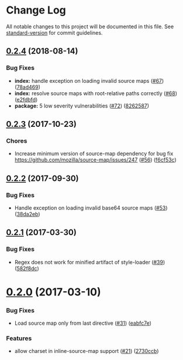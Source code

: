 # Change Log

All notable changes to this project will be documented in this file. See [standard-version](https://github.com/conventional-changelog/standard-version) for commit guidelines.

<a name="0.2.4"></a>
## [0.2.4](https://github.com/webpack-contrib/source-map-loader/compare/v0.2.3...v0.2.4) (2018-08-14)


### Bug Fixes

* **index:** handle exception on loading invalid source maps ([#67](https://github.com/webpack-contrib/source-map-loader/issues/67)) ([78ad469](https://github.com/webpack-contrib/source-map-loader/commit/78ad469))
* **index:** resolve source maps with root-relative paths correctly ([#68](https://github.com/webpack-contrib/source-map-loader/issues/68)) ([e2fdbfd](https://github.com/webpack-contrib/source-map-loader/commit/e2fdbfd))
* **package:** 5 low severity vulnerabilities ([#72](https://github.com/webpack-contrib/source-map-loader/issues/72)) ([8262587](https://github.com/webpack-contrib/source-map-loader/commit/8262587))



<a name="0.2.3"></a>
## [0.2.3](https://github.com/webpack/source-map-loader/compare/v0.2.2...v0.2.3) (2017-10-23)


### Chores

* Increase minimum version of source-map dependency for bug fix https://github.com/mozilla/source-map/issues/247 ([#56](https://github.com/webpack-contrib/source-map-loader/issues/56)) ([f6cf53c](https://github.com/webpack/source-map-loader/commit/f6cf53c))



<a name="0.2.2"></a>
## [0.2.2](https://github.com/webpack/source-map-loader/compare/v0.2.1...v0.2.2) (2017-09-30)


### Bug Fixes

* Handle exception on loading invalid base64 source maps ([#53](https://github.com/webpack/source-map-loader/issues/53)) ([38da2eb](https://github.com/webpack/source-map-loader/commit/38da2eb))



<a name="0.2.1"></a>
## [0.2.1](https://github.com/webpack/source-map-loader/compare/v0.2.0...v0.2.1) (2017-03-30)


### Bug Fixes

* Regex does not work for minified artifact of style-loader ([#39](https://github.com/webpack/source-map-loader/issues/39)) ([582f8dc](https://github.com/webpack/source-map-loader/commit/582f8dc))



<a name="0.2.0"></a>
# [0.2.0](https://github.com/webpack/source-map-loader/compare/v0.1.6...v0.2.0) (2017-03-10)


### Bug Fixes

* Load source map only from last directive ([#31](https://github.com/webpack/source-map-loader/issues/31)) ([eabfc7e](https://github.com/webpack/source-map-loader/commit/eabfc7e))


### Features

* allow charset in inline-source-map support ([#21](https://github.com/webpack/source-map-loader/issues/21)) ([2730ccb](https://github.com/webpack/source-map-loader/commit/2730ccb))

